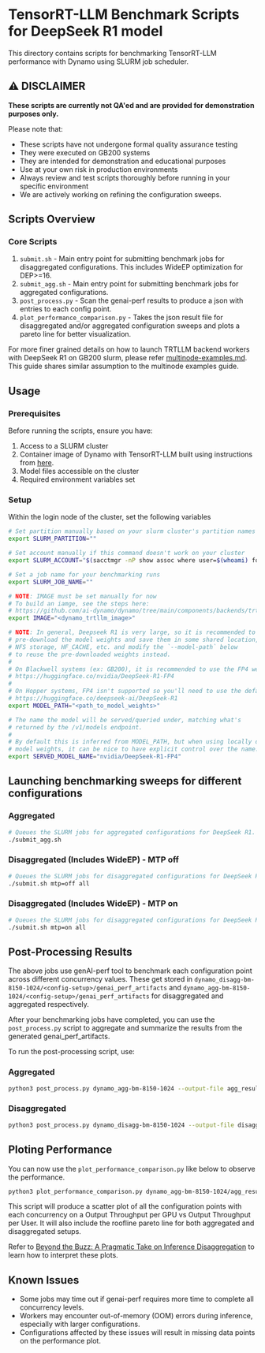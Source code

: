 <!--
SPDX-FileCopyrightText: Copyright (c) 2025 NVIDIA CORPORATION & AFFILIATES. All rights reserved.
SPDX-License-Identifier: Apache-2.0

Licensed under the Apache License, Version 2.0 (the "License");
you may not use this file except in compliance with the License.
You may obtain a copy of the License at

http://www.apache.org/licenses/LICENSE-2.0

Unless required by applicable law or agreed to in writing, software
distributed under the License is distributed on an "AS IS" BASIS,
WITHOUT WARRANTIES OR CONDITIONS OF ANY KIND, either express or implied.
See the License for the specific language governing permissions and
limitations under the License.
-->

# TensorRT-LLM Benchmark Scripts for DeepSeek R1 model

This directory contains scripts for benchmarking TensorRT-LLM performance with Dynamo using SLURM job scheduler.

## ⚠️ DISCLAIMER
**These scripts are currently not QA'ed and are provided for demonstration purposes only.**

Please note that:

- These scripts have not undergone formal quality assurance testing
- They were executed on GB200 systems
- They are intended for demonstration and educational purposes
- Use at your own risk in production environments
- Always review and test scripts thoroughly before running in your specific environment
- We are actively working on refining the configuration sweeps.

## Scripts Overview

### Core Scripts

1. `submit.sh` - Main entry point for submitting benchmark jobs for disaggregated configurations. This includes WideEP optimization for DEP>=16.
2. `submit_agg.sh` - Main entry point for submitting benchmark jobs for aggregated configurations.
3. `post_process.py` - Scan the genai-perf results to produce a json with entries to each config point.
4. `plot_performance_comparison.py` - Takes the json result file for disaggregated and/or aggregated configuration sweeps and plots a pareto line for better visualization.

For more finer grained details on how to launch TRTLLM backend workers with DeepSeek R1 on GB200 slurm, please refer [multinode-examples.md](../multinode/multinode-examples.md). This guide shares similar assumption to the multinode examples guide.

## Usage

### Prerequisites

Before running the scripts, ensure you have:
1. Access to a SLURM cluster
2. Container image of Dynamo with TensorRT-LLM built using instructions from [here](https://github.com/ai-dynamo/dynamo/tree/main/components/backends/trtllm#build-docker).
3. Model files accessible on the cluster
4. Required environment variables set

### Setup

Within the login node of the cluster, set the following variables

```bash
# Set partition manually based on your slurm cluster's partition names
export SLURM_PARTITION=""

# Set account manually if this command doesn't work on your cluster
export SLURM_ACCOUNT="$(sacctmgr -nP show assoc where user=$(whoami) format=account)"

# Set a job name for your benchmarking runs
export SLURM_JOB_NAME=""

# NOTE: IMAGE must be set manually for now
# To build an iamge, see the steps here:
# https://github.com/ai-dynamo/dynamo/tree/main/components/backends/trtllm#build-docker
export IMAGE="<dynamo_trtllm_image>"

# NOTE: In general, Deepseek R1 is very large, so it is recommended to
# pre-download the model weights and save them in some shared location,
# NFS storage, HF_CACHE, etc. and modify the `--model-path` below
# to reuse the pre-downloaded weights instead.
#
# On Blackwell systems (ex: GB200), it is recommended to use the FP4 weights:
# https://huggingface.co/nvidia/DeepSeek-R1-FP4
#
# On Hopper systems, FP4 isn't supported so you'll need to use the default weights:
# https://huggingface.co/deepseek-ai/DeepSeek-R1
export MODEL_PATH="<path_to_model_weights>"

# The name the model will be served/queried under, matching what's
# returned by the /v1/models endpoint.
#
# By default this is inferred from MODEL_PATH, but when using locally downloaded
# model weights, it can be nice to have explicit control over the name.
export SERVED_MODEL_NAME="nvidia/DeepSeek-R1-FP4"
```

## Launching benchmarking sweeps for different configurations

### Aggregated

```bash
# Queues the SLURM jobs for aggregated configurations for DeepSeek R1.
./submit_agg.sh
```

### Disaggregated (Includes WideEP) - MTP off

```bash
# Queues the SLURM jobs for disaggregated configurations for DeepSeek R1 without MTP
./submit.sh mtp=off all
```

### Disaggregated (Includes WideEP) - MTP on

```bash
# Queues the SLURM jobs for disaggregated configurations for DeepSeek R1 with MTP
./submit.sh mtp=on all
```

## Post-Processing Results

The above jobs use genAI-perf tool to benchmark each configuration point across different concurrency values. These get stored in `dynamo_disagg-bm-8150-1024/<config-setup>/genai_perf_artifacts` and `dynamo_agg-bm-8150-1024/<config-setup>/genai_perf_artifacts` for disaggregated and aggregated respectively.

After your benchmarking jobs have completed, you can use the `post_process.py` script to aggregate and summarize the results from the generated genai_perf_artifacts.

To run the post-processing script, use:

### Aggregated

```bash
python3 post_process.py dynamo_agg-bm-8150-1024 --output-file agg_result.json
```

### Disaggregated

```bash
python3 post_process.py dynamo_disagg-bm-8150-1024 --output-file disagg_result.json
```

## Ploting Performance

You can now use the `plot_performance_comparison.py` like below to observe the performance.

```bash
python3 plot_performance_comparison.py dynamo_agg-bm-8150-1024/agg_result.json dynamo_disagg-bm-8150-1024/disagg_result.json -o performance_plot.png
```

This script will produce a scatter plot of all the configuration points with each concurrency on a Output Throughput per GPU vs Output Throughput per User. It will also include the roofline pareto line for both aggregated and disaggregated setups.

Refer to [Beyond the Buzz: A Pragmatic Take on Inference Disaggregation](https://arxiv.org/html/2506.05508v1) to learn how to interpret these plots.

## Known Issues

- Some jobs may time out if genai-perf requires more time to complete all concurrency levels.
- Workers may encounter out-of-memory (OOM) errors during inference, especially with larger configurations.
- Configurations affected by these issues will result in missing data points on the performance plot.
